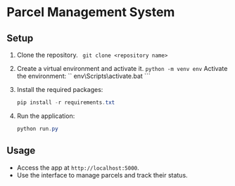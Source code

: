 # Parcel Management System

## Setup

1. Clone the repository.
  ``` git clone <repository name>```
3. Create a virtual environment and activate it.
   ```python -m venv env```
   Activate the environment:
   `` env\Scripts\activate.bat ```
   
5. Install the required packages:
    ```powershell
    pip install -r requirements.txt
    ```
6. Run the application:
    ```powershell
    python run.py
    ```

## Usage

- Access the app at `http://localhost:5000`.
- Use the interface to manage parcels and track their status.
